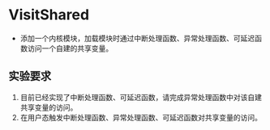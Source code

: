 # VisitShared

* 添加一个内核模块，加载模块时通过中断处理函数、异常处理函数、可延迟函数访问一个自建的共享变量。

## 实验要求

1. 目前已经实现了中断处理函数、可延迟函数，请完成异常处理函数中对该自建共享变量的访问。
2. 在用户态触发中断处理函数、异常处理函数、可延迟函数对共享变量的访问。